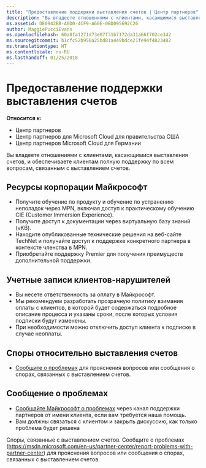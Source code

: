 ```yaml
---
title: "Предоставление поддержки выставления счетов | Центр партнеров"
description: "Вы владеете отношениями с клиентами, касающимися выставления счетов, и обеспечиваете клиентам полную поддержку по всем вопросам, связанным с выставлением счетов."
ms.assetid: DE0942BB-A0D0-4CF9-A60E-0BD095692C26
author: MaggiePucciEvans
ms.openlocfilehash: 60a8fa1271d73e07f31b7172da31a66f702ce342
ms.sourcegitcommit: b1cfc52b956a25bd81a449bdce21fe94f4823482
ms.translationtype: HT
ms.contentlocale: ru-RU
ms.lasthandoff: 01/25/2018
---
```

# <a name="provide-billing-support"></a>Предоставление поддержки выставления счетов

**Относится к:**

-  Центр партнеров
-  Центр партнеров для Microsoft Cloud для правительства США
-  Центр партнеров Microsoft Cloud для Германии

Вы владеете отношениями с клиентами, касающимися выставления счетов, и обеспечиваете клиентам полную поддержку по всем вопросам, связанным с выставлением счетов.

## <a href="" id="microsoftresources"></a>Ресурсы корпорации Майкрософт


-   Получите обучение по продукту и обучение по устранению неполадок через MPN, включая доступ к практическому обучению CIE (Customer Immersion Experience).
-   Получите доступ к документации через виртуальную базу знаний (vKB).
-   Находите опубликованные технические решения на веб-сайте TechNet и получайте доступ к поддержке конкретного партнера в контексте членства в MPN.
-   Приобретайте поддержку Premier для получения преимуществ дополнительной поддержки.

## <a href="" id="delinquentcustomeraccounts"></a>Учетные записи клиентов-нарушителей


-   Вы несете ответственность за оплату в Майкрософт.
-   Мы рекомендуем разработать прозрачную политику взимания оплаты с клиентов, в которой будет содержаться подробное описание процесса и указаны сроки, после которых условия подписки будут изменены.
-   При необходимости можно отключить доступ клиента к подписке в случае неоплаты.

## <a href="" id="billingdisputes"></a>Споры относительно выставления счетов


-   [Сообщите о проблемах](report-problems-with-partner-center.md) для прояснения вопросов или сообщения о спорах, связанных с выставлением счетов.

## <a href="" id="escalatingissues"></a>Сообщение о проблемах


-   [Сообщайте Майкрософт о проблемах](escalate-problems-to-microsoft.md) через канал поддержки партнеров от имени клиента, если вам требуется наша помощь.
-   Вам должны связаться с клиентом и закрыть дискуссию, как только проблема будет решена 

 
Споры, связанные с выставлением счетов. Сообщите о проблемах (https://msdn.microsoft.com/en-us/partner-center/report-problems-with-partner-center) для прояснения вопросов или сообщения о спорах, связанных с выставлением счетов.


